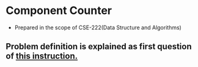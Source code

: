 # Component Counter 

* Prepared in the scope of CSE-222(Data Structure and Algorithms)

## Problem definition is explained as first question of [this instruction.](HW6.pdf)


